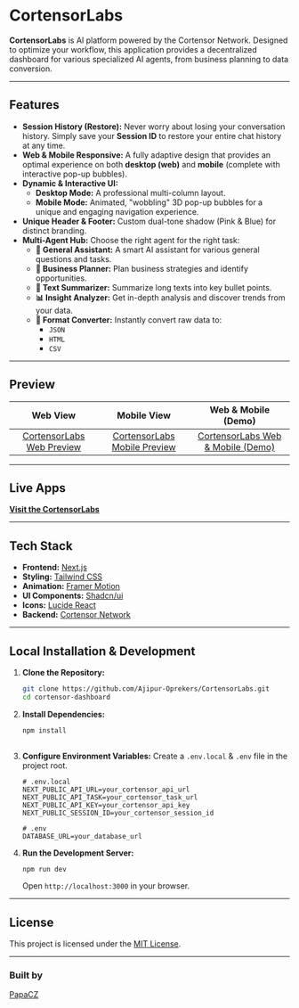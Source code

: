 # CortensorLabs 

**CortensorLabs** is AI platform powered by the Cortensor Network. Designed to optimize your workflow, this application provides a decentralized dashboard for various specialized AI agents, from business planning to data conversion.

---

## Features

-   **Session History (Restore):**
    Never worry about losing your conversation history. Simply save your **Session ID** to restore your entire chat history at any time.
-   **Web & Mobile Responsive:**
    A fully adaptive design that provides an optimal experience on both **desktop (web)** and **mobile** (complete with interactive pop-up bubbles).
-   **Dynamic & Interactive UI:**
    -   **Desktop Mode:** A professional multi-column layout.
    -   **Mobile Mode:** Animated, "wobbling" 3D pop-up bubbles for a unique and engaging navigation experience.
-   **Unique Header & Footer:**
    Custom dual-tone shadow (Pink & Blue) for distinct branding.
-   **Multi-Agent Hub:**
    Choose the right agent for the right task:
    -   **💬 General Assistant:** A smart AI assistant for various general questions and tasks.
    -   **💼 Business Planner:** Plan business strategies and identify opportunities.
    -   **📝 Text Summarizer:** Summarize long texts into key bullet points.
    -   **📊 Insight Analyzer:** Get in-depth analysis and discover trends from your data.
    -   **🔄 Format Converter:** Instantly convert raw data to:
        -   `JSON`
        -   `HTML`
        -   `CSV`
---
## Preview

| Web View | Mobile View  | Web & Mobile (Demo)
| :---: | :---: | :---: |
| [CortensorLabs Web Preview](https://drive.google.com/file/d/1ASjUbWlO3QkSTKfM9IVNuzeobYNX8Zrr/view?usp=sharing) | [CortensorLabs Mobile Preview](https://drive.google.com/file/d/1SRzshO5XQc9P_w93J-br38pb1EYm7Ph6/view?usp=sharing) | [CortensorLabs Web & Mobile (Demo)](https://drive.google.com/file/d/1UVZf5RbL1F4D3DRj-q4acv53OXmVBav9/view?usp=sharing)


---

## Live Apps

**[Visit the CortensorLabs ](https://(REPLACE-ME-YOUR-VERCEL-URL).vercel.app)**

---

## Tech Stack

* **Frontend:** [Next.js](https://nextjs.org/)
* **Styling:** [Tailwind CSS](https://tailwindcss.com/)
* **Animation:** [Framer Motion](https://www.framer.com/motion/)
* **UI Components:** [Shadcn/ui](https://ui.shadcn.com/)
* **Icons:** [Lucide React](https://lucide.dev/)
* **Backend:** [Cortensor Network](https://www.cortensor.network/) 
---

## Local Installation & Development

1.  **Clone the Repository:**
    ```bash
    git clone https://github.com/Ajipur-Oprekers/CortensorLabs.git
    cd cortensor-dashboard
    ```

2.  **Install Dependencies:**
    ```bash
    npm install
  
    ```

3.  **Configure Environment Variables:**
    Create a `.env.local` & `.env` file in the project root.
    ```env
    # .env.local
    NEXT_PUBLIC_API_URL=your_cortensor_api_url
    NEXT_PUBLIC_API_TASK=your_cortensor_task_url
    NEXT_PUBLIC_API_KEY=your_cortensor_api_key
    NEXT_PUBLIC_SESSION_ID=your_cortensor_session_id
    
    # .env
    DATABASE_URL=your_database_url
    ```

4.  **Run the Development Server:**
    ```bash
    npm run dev
    ```
    Open `http://localhost:3000` in your browser.

---

## License

This project is licensed under the [MIT License](LICENSE.md).

---

### Built by
[PapaCZ](https://x.com/Ajipur26)
